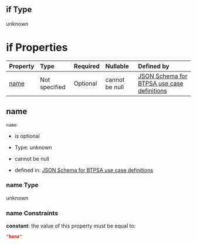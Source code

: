 ## if Type

unknown

# if Properties

| Property      | Type          | Required | Nullable       | Defined by                                                                                                                                                                                                        |
| :------------ | :------------ | :------- | :------------- | :---------------------------------------------------------------------------------------------------------------------------------------------------------------------------------------------------------------- |
| [name](#name) | Not specified | Optional | cannot be null | [JSON Schema for BTPSA use case definitions](btpsa-usecase-properties-services-items-allof-1-then-allof-40-if-properties-name.md "undefined#/properties/services/items/allOf/1/then/allOf/40/if/properties/name") |

## name



`name`

*   is optional

*   Type: unknown

*   cannot be null

*   defined in: [JSON Schema for BTPSA use case definitions](btpsa-usecase-properties-services-items-allof-1-then-allof-40-if-properties-name.md "undefined#/properties/services/items/allOf/1/then/allOf/40/if/properties/name")

### name Type

unknown

### name Constraints

**constant**: the value of this property must be equal to:

```json
"hana"
```
